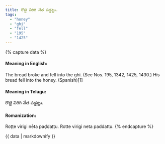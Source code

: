 ```yaml
---
title: రొట్టె విరిగి నేత పడ్డట్టు.
tags:
  - "honey"
  - "ghi"
  - "fell"
  - "195"
  - "1425"
---
```


{% capture data %}
#### Meaning in English:
The bread broke and fell into the ghi.
(See Nos. 195, 1342, 1425, 1430.)
His bread fell into the honey. (Spanish)[1]

#### Meaning in Telugu:
రొట్టె విరిగి నేత పడ్డట్టు.

#### Romanization:
Roṭṭe virigi nēta paḍḍaṭṭu.
Rotte virigi neta paddattu.
{% endcapture %}

{{ data | markdownify }}


